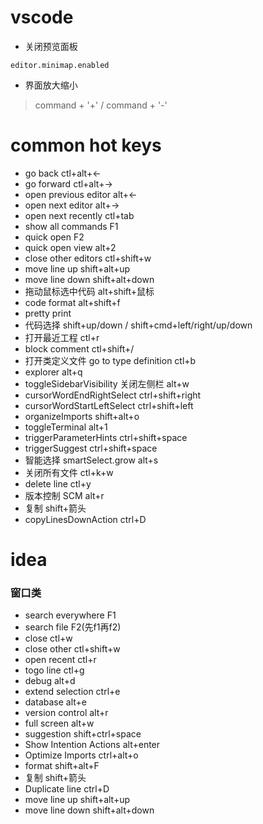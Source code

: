 # vscode
* 关闭预览面板
```
editor.minimap.enabled
```

* 界面放大缩小
> command + '+' / command + '-'

# common hot keys
* go back ctl+alt+<-
* go forward ctl+alt+->
* open previous editor alt+<-
* open next editor alt+->
* open next recently ctl+tab
* show all commands F1
* quick open F2
* quick open view alt+2
* close other editors ctl+shift+w
* move line up shift+alt+up
* move line down shift+alt+down
* 拖动鼠标选中代码 alt+shift+鼠标
* code format alt+shift+f
* pretty print
* 代码选择 shift+up/down / shift+cmd+left/right/up/down
* 打开最近工程 ctl+r
* block comment ctl+shift+/
* 打开类定义文件 go to type definition ctl+b
* explorer alt+q
* toggleSidebarVisibility 关闭左侧栏 alt+w
* cursorWordEndRightSelect ctrl+shift+right
* cursorWordStartLeftSelect ctrl+shift+left
* organizeImports shift+alt+o
* toggleTerminal alt+1
* triggerParameterHints ctrl+shift+space
* triggerSuggest ctrl+shift+space
* 智能选择 smartSelect.grow alt+s
* 关闭所有文件 ctl+k+w
* delete line ctl+y
* 版本控制 SCM alt+r
* 复制 shift+箭头
* copyLinesDownAction ctrl+D



# idea
### 窗口类
* search everywhere F1
* search file F2(先f1再f2)
* close ctl+w
* close other ctl+shift+w
* open recent ctl+r
* togo line ctl+g
* debug alt+d
* extend selection ctrl+e
* database alt+e
* version control alt+r
* full screen alt+w
* suggestion shift+ctrl+space 
* Show Intention Actions alt+enter
* Optimize Imports ctrl+alt+o
* format shift+alt+F
* 复制 shift+箭头
* Duplicate line ctrl+D
* move line up shift+alt+up
* move line down shift+alt+down